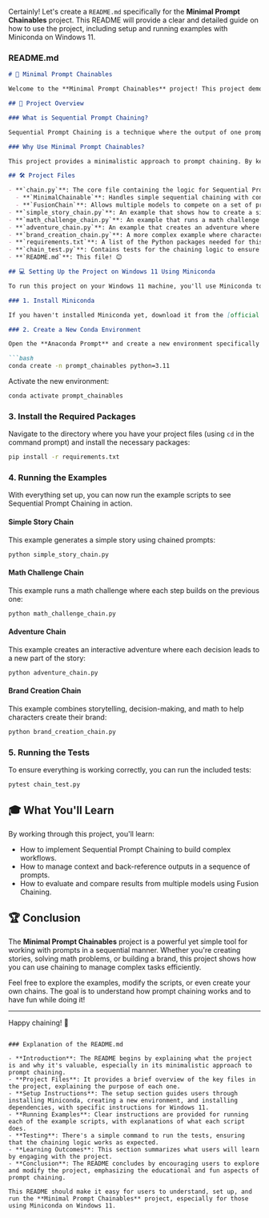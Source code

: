 Certainly! Let's create a `README.md` specifically for the **Minimal Prompt Chainables** project. This README will provide a clear and detailed guide on how to use the project, including setup and running examples with Miniconda on Windows 11.

### README.md

```markdown
# 🔗 Minimal Prompt Chainables

Welcome to the **Minimal Prompt Chainables** project! This project demonstrates how to implement Sequential Prompt Chaining in Python without relying on complex external libraries. Instead, we stay "close to the metal" by using simple and direct code that you can easily understand and customize.

## 🌟 Project Overview

### What is Sequential Prompt Chaining?

Sequential Prompt Chaining is a technique where the output of one prompt is used as the input for the next. This allows you to build complex workflows in a step-by-step manner, where each step depends on the results of the previous one.

### Why Use Minimal Prompt Chainables?

This project provides a minimalistic approach to prompt chaining. By keeping things simple, you gain full control over how prompts are processed and can easily understand what's happening at each step.

## 🛠️ Project Files

- **`chain.py`**: The core file containing the logic for Sequential Prompt Chaining and Fusion Chaining.
  - **`MinimalChainable`**: Handles simple sequential chaining with context and output references.
  - **`FusionChain`**: Allows multiple models to compete on a set of prompts, evaluating and ranking their outputs.
- **`simple_story_chain.py`**: An example that shows how to create a simple story using Sequential Prompt Chaining.
- **`math_challenge_chain.py`**: An example that runs a math challenge where each problem builds on the previous one.
- **`adventure_chain.py`**: An example that creates an adventure where choices lead to different outcomes.
- **`brand_creation_chain.py`**: A more complex example where characters work together to create a brand.
- **`requirements.txt`**: A list of the Python packages needed for this project.
- **`chain_test.py`**: Contains tests for the chaining logic to ensure everything works correctly.
- **`README.md`**: This file! 😊

## 💻 Setting Up the Project on Windows 11 Using Miniconda

To run this project on your Windows 11 machine, you'll use Miniconda to manage the Python environment. Follow these steps:

### 1. Install Miniconda

If you haven't installed Miniconda yet, download it from the [official Miniconda website](https://docs.conda.io/en/latest/miniconda.html) and follow the installation instructions for Windows.

### 2. Create a New Conda Environment

Open the **Anaconda Prompt** and create a new environment specifically for this project.

```bash
conda create -n prompt_chainables python=3.11
```

Activate the new environment:

```bash
conda activate prompt_chainables
```

### 3. Install the Required Packages

Navigate to the directory where you have your project files (using `cd` in the command prompt) and install the necessary packages:

```bash
pip install -r requirements.txt
```

### 4. Running the Examples

With everything set up, you can now run the example scripts to see Sequential Prompt Chaining in action.

#### Simple Story Chain

This example generates a simple story using chained prompts:

```bash
python simple_story_chain.py
```

#### Math Challenge Chain

This example runs a math challenge where each step builds on the previous one:

```bash
python math_challenge_chain.py
```

#### Adventure Chain

This example creates an interactive adventure where each decision leads to a new part of the story:

```bash
python adventure_chain.py
```

#### Brand Creation Chain

This example combines storytelling, decision-making, and math to help characters create their brand:

```bash
python brand_creation_chain.py
```

### 5. Running the Tests

To ensure everything is working correctly, you can run the included tests:

```bash
pytest chain_test.py
```

## 🎓 What You'll Learn

By working through this project, you'll learn:
- How to implement Sequential Prompt Chaining to build complex workflows.
- How to manage context and back-reference outputs in a sequence of prompts.
- How to evaluate and compare results from multiple models using Fusion Chaining.

## 🏆 Conclusion

The **Minimal Prompt Chainables** project is a powerful yet simple tool for working with prompts in a sequential manner. Whether you're creating stories, solving math problems, or building a brand, this project shows how you can use chaining to manage complex tasks efficiently.

Feel free to explore the examples, modify the scripts, or even create your own chains. The goal is to understand how prompt chaining works and to have fun while doing it!

---

Happy chaining! 🔗
```

### Explanation of the README.md

- **Introduction**: The README begins by explaining what the project is and why it's valuable, especially in its minimalistic approach to prompt chaining.
- **Project Files**: It provides a brief overview of the key files in the project, explaining the purpose of each one.
- **Setup Instructions**: The setup section guides users through installing Miniconda, creating a new environment, and installing dependencies, with specific instructions for Windows 11.
- **Running Examples**: Clear instructions are provided for running each of the example scripts, with explanations of what each script does.
- **Testing**: There's a simple command to run the tests, ensuring that the chaining logic works as expected.
- **Learning Outcomes**: This section summarizes what users will learn by engaging with the project.
- **Conclusion**: The README concludes by encouraging users to explore and modify the project, emphasizing the educational and fun aspects of prompt chaining.

This README should make it easy for users to understand, set up, and run the **Minimal Prompt Chainables** project, especially for those using Miniconda on Windows 11.